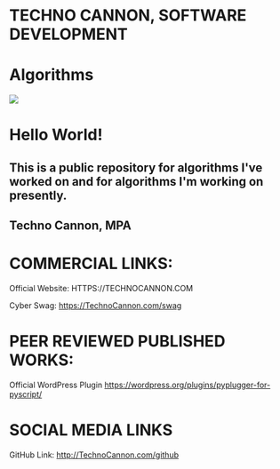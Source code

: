 # TECHNO CANNON, SOFTWARE DEVELOPMENT

# Algorithms

<a href="https://technocannon.com/freelance" target="_blank"><img src="[https://github.com/TechnoCannon1337/Projects/blob/master/imagefiles/TechnoCannonBusinessCard.png](https://github.com/TechnoCannon1337/Algorithms/blob/main/TechnoCannonBusinessCard.png)"></a>

# Hello World!

## This is a public repository for algorithms I've worked on and for algorithms I'm working on presently.

## Techno Cannon, MPA


# COMMERCIAL LINKS:
Official Website:
HTTPS://TECHNOCANNON.COM


Cyber Swag:
https://TechnoCannon.com/swag

# PEER REVIEWED PUBLISHED WORKS:
Official WordPress Plugin
https://wordpress.org/plugins/pyplugger-for-pyscript/

# SOCIAL MEDIA LINKS

GitHub Link:
http://TechnoCannon.com/github



